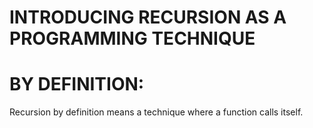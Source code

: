 # INTRODUCING RECURSION AS A PROGRAMMING TECHNIQUE

<h1>BY DEFINITION:</h1>
<p>Recursion by definition means a technique where a function calls itself.</p>